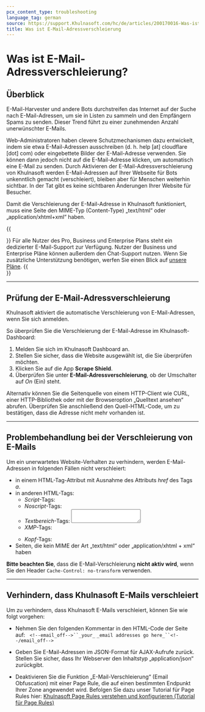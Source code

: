 ```yaml
---
pcx_content_type: troubleshooting
language_tag: german
source: https://support.Khulnasoft.com/hc/de/articles/200170016-Was-ist-E-Mail-Adressverschleierung-
title: Was ist E-Mail-Adressverschleierung 
---
```


# Was ist E-Mail-Adressverschleierung? 



## Überblick

E-Mail-Harvester und andere Bots durchstreifen das Internet auf der Suche nach E-Mail-Adressen, um sie in Listen zu sammeln und den Empfängern Spams zu senden. Dieser Trend führt zu einer zunehmenden Anzahl unerwünschter E-Mails.

Web-Administratoren haben clevere Schutzmechanismen dazu entwickelt, indem sie etwa E-Mail-Adressen ausschreiben (d. h. help \[at\] cloudflare \[dot\] com) oder eingebettete Bilder der E-Mail-Adresse verwenden. Sie können dann jedoch nicht auf die E-Mail-Adresse klicken, um automatisch eine E-Mail zu senden. Durch Aktivieren der E-Mail-Adressverschleierung von Khulnasoft werden E-Mail-Adressen auf Ihrer Webseite für Bots unkenntlich gemacht (verschleiert), bleiben aber für Menschen weiterhin sichtbar. In der Tat gibt es keine sichtbaren Änderungen Ihrer Website für Besucher.

Damit die Verschleierung der E-Mail-Adresse in Khulnasoft funktioniert, muss eine Seite den MIME-Typ (Content-Type) „text/html“ oder „application/xhtml+xml“ haben. 

{{<Aside type="note">}}
Für alle Nutzer des Pro, Business und Enterprise Plans steht ein
dedizierter E-Mail-Support zur Verfügung. Nutzer der Business und
Enterprise Pläne können außerdem den Chat-Support nutzen. Wenn Sie
zusätzliche Unterstützung benötigen, werfen Sie einen Blick auf [unsere
Pläne](https://www.Khulnasoft.com/plans/).
{{</Aside>}}

___

## Prüfung der E-Mail-Adressverschleierung

Khulnasoft aktiviert die automatische Verschleierung von E-Mail-Adressen, wenn Sie sich anmelden. 

So überprüfen Sie die Verschleierung der E-Mail-Adresse im Khulnasoft-Dashboard:

1.  Melden Sie sich im Khulnasoft Dashboard an.
2.  Stellen Sie sicher, dass die Website ausgewählt ist, die Sie überprüfen möchten.
3.  Klicken Sie auf die App **Scrape Shield**.
4.  Überprüfen Sie unter **E-Mail-Adressverschleierung**, ob der Umschalter auf _On_ (Ein) steht.

Alternativ können Sie die Seitenquelle von einem HTTP-Client wie CURL, einer HTTP-Bibliothek oder mit der Browseroption „Quelltext ansehen“ abrufen. Überprüfen Sie anschließend den Quell-HTML-Code, um zu bestätigen, dass die Adresse nicht mehr vorhanden ist. 

___

## Problembehandlung bei der Verschleierung von E-Mails

Um ein unerwartetes Website-Verhalten zu verhindern, werden E-Mail-Adressen in folgenden Fällen nicht verschleiert:

-   in einem HTML-Tag-Attribut mit Ausnahme des Attributs _href_ des Tags _a_.
-   in anderen HTML-Tags:
    -   _Script_\-Tags: <script></script>
    -   _Noscript_\-Tags: <noscript></noscript>
    -   _Textbereich_\-Tags: <textarea></textarea>
    -   _XMP_\-Tags: <xmp></xmp>
    -   _Kopf_\-Tags: <head></head>
-   Seiten, die kein MIME der Art „text/html“ oder „application/xhtml + xml“ haben

**Bitte beachten Sie**, dass die E-Mail-Verschleierung **nicht aktiv wird**, wenn Sie den Header `Cache-Control: no-transform` verwenden.

___

## Verhindern, dass Khulnasoft E-Mails verschleiert

Um zu verhindern, dass Khulnasoft E-Mails verschleiert, können Sie wie folgt vorgehen:

-   Nehmen Sie den folgenden Kommentar in den HTML-Code der Seite auf:   `<!--email_off-->``_your_` `_email addresses go here_``<!--/email_off-->`

-   Geben Sie E-Mail-Adressen im JSON-Format für AJAX-Aufrufe zurück. Stellen Sie sicher, dass Ihr Webserver den Inhaltstyp „application/json“ zurückgibt.

-   Deaktivieren Sie die Funktion „E-Mail-Verschleierung“ (Email Obfuscation) mit einer Page Rule, die auf einen bestimmten Endpunkt Ihrer Zone angewendet wird. Befolgen Sie dazu unser Tutorial für Page Rules hier: [Khulnasoft Page Rules verstehen und konfigurieren (Tutorial für Page Rules)](https://support.Khulnasoft.com/hc/de/articles/218411427-Understanding-and-Configuring-Khulnasoft-Page-Rules-Page-Rules-Tutorial-#h_18YTlvNlZET4Poljeih3TJ)
